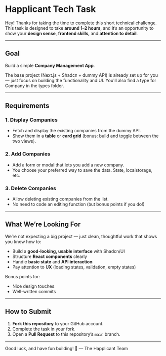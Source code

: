 # Happlicant Tech Task

Hey!
Thanks for taking the time to complete this short technical challenge.
This task is designed to take **around 1–2 hours**, and it’s an opportunity to show your **design sense**, **frontend skills**, and **attention to detail**.

---

## Goal

Build a simple **Company Management App**.

The base project (Next.js + Shadcn + dummy API) is already set up for you — just focus on building the functionality and UI. You'll also find a type for Company in the types folder.

---

## Requirements

### 1. Display Companies

- Fetch and display the existing companies from the dummy API.
- Show them in a **table** or **card grid** (bonus: build and toggle between the two views).

### 2. Add Companies

- Add a form or modal that lets you add a new company.
- You choose your preferred way to save the data. State, localstorage, etc.

### 3. Delete Companies

- Allow deleting existing companies from the list.
- No need to code an editing function (but bonus points if you do!)

---

## What We’re Looking For

We’re not expecting a big project — just clean, thoughtful work that shows you know how to:

- Build a **good-looking, usable interface** with Shadcn/UI
- Structure **React components** clearly
- Handle **basic state** and **API interaction**
- Pay attention to **UX** (loading states, validation, empty states)

Bonus points for:

- Nice design touches
- Well-written commits

---

## How to Submit

1. **Fork this repository** to your GitHub account.
2. Complete the task in your fork.
3. Open a **Pull Request** to this repository’s `main` branch.

---

Good luck, and have fun building! 🚀
— The Happlicant Team
